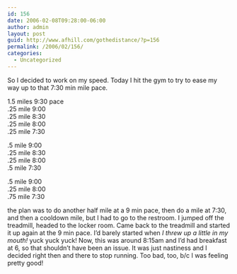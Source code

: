 ```yaml
---
id: 156
date: 2006-02-08T09:28:00-06:00
author: admin
layout: post
guid: http://www.afhill.com/gothedistance/?p=156
permalink: /2006/02/156/
categories:
  - Uncategorized
---
```

So I decided to work on my speed. Today I hit the gym to try to ease my way up to that 7:30 min mile pace.

1.5 miles 9:30 pace  
.25 mile 9:00  
.25 mile 8:30  
.25 mile 8:00  
.25 mile 7:30

.5 mile 9:00  
.25 mile 8:30  
.25 mile 8:00  
.5 mile 7:30

.5 mile 9:00  
.25 mile 8:00  
.75 mile 7:30

the plan was to do another half mile at a 9 min pace, then do a mile at 7:30, and then a cooldown mile, but I had to go to the restroom. I jumped off the treadmill, headed to the locker room. Came back to the treadmill and started it up again at the 9 min pace. I&#8217;d barely started when _I threw up a little in my mouth!_ yuck yuck yuck! Now, this was around 8:15am and I&#8217;d had breakfast at 6, so that shouldn&#8217;t have been an issue. It was just nastiness and I decided right then and there to stop running. Too bad, too, b/c I was feeling pretty good!